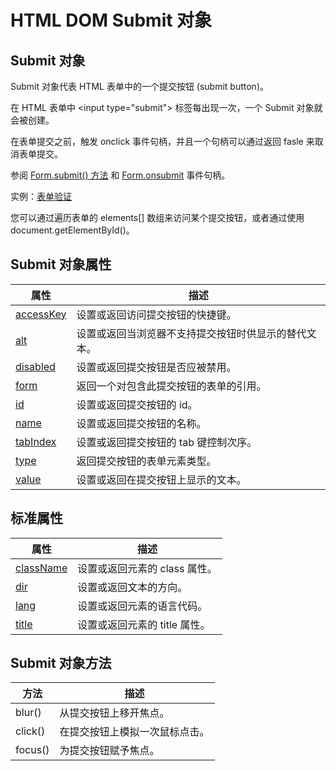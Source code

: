 # HTML DOM Submit 对象

## Submit 对象

Submit 对象代表 HTML 表单中的一个提交按钮 (submit button)。

在 HTML 表单中 &lt;input type="submit"&gt; 标签每出现一次，一个 Submit 对象就会被创建。

在表单提交之前，触发 onclick 事件句柄，并且一个句柄可以通过返回 fasle 来取消表单提交。

参阅 [Form.submit() 方法](/jsref/met_form_submit.asp) 和 [Form.onsubmit](/jsref/prop_form_onsubmit.asp) 事件句柄。

实例：[表单验证](/tiy/t.asp?f=hdom_formvalidate)

您可以通过遍历表单的 elements[] 数组来访问某个提交按钮，或者通过使用document.getElementById()。

## Submit 对象属性

| 属性 | 描述 |
| --- | --- |
| [accessKey](/jsref/prop_submit_accesskey.asp) | 设置或返回访问提交按钮的快捷键。 |
| [alt](/jsref/prop_submit_alt.asp) | 设置或返回当浏览器不支持提交按钮时供显示的替代文本。 |
| [disabled](/jsref/prop_submit_disabled.asp) | 设置或返回提交按钮是否应被禁用。 |
| [form](/jsref/prop_submit_form.asp) | 返回一个对包含此提交按钮的表单的引用。 |
| [id](/jsref/prop_submit_id.asp) | 设置或返回提交按钮的 id。 |
| [name](/jsref/prop_submit_name.asp) | 设置或返回提交按钮的名称。 |
| [tabIndex](/jsref/prop_submit_tabindex.asp) | 设置或返回提交按钮的 tab 键控制次序。 |
| [type](/jsref/prop_submit_type.asp) | 返回提交按钮的表单元素类型。 |
| [value](/jsref/prop_submit_value.asp) | 设置或返回在提交按钮上显示的文本。 |

## 标准属性

| 属性 | 描述 |
| --- | --- |
| [className](/jsref/prop_classname.asp) | 设置或返回元素的 class 属性。 |
| [dir](/jsref/prop_dir.asp) | 设置或返回文本的方向。 |
| [lang](/jsref/prop_lang.asp) | 设置或返回元素的语言代码。 |
| [title](/jsref/prop_title.asp) | 设置或返回元素的 title 属性。 |

## Submit 对象方法

| 方法 | 描述 |
| --- | --- |
| blur() | 从提交按钮上移开焦点。 |
| click() | 在提交按钮上模拟一次鼠标点击。 |
| focus() | 为提交按钮赋予焦点。 |

